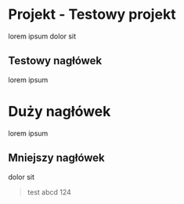 # Projekt - Testowy projekt
lorem ipsum dolor sit
## Testowy nagłówek
lorem ipsum
# Duży nagłówek
lorem ipsum
## Mniejszy nagłówek
dolor sit
> test abcd 124
